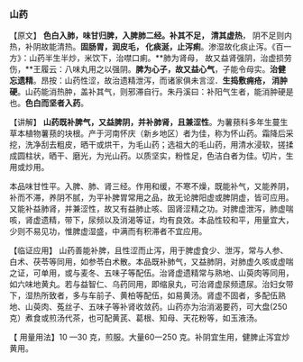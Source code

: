 ### 山药

【原文】 **色白入肺，味甘归脾，入脾肺二经。补其不足， 清其虚热**， 阴不足则内热，补阴故能清热。**固肠胃，润皮毛， 化痰涎，止泻痢**。渗湿故化痰止泻。《百一方》：山药半生半炒，米饮下，治噤口痢。**肺为肾母， 故又益肾强阴，治虚损劳伤，**王履云：八味丸用之以强阴。**脾为心子，故又益心气**，子能令母实。**治健忘遗精**。昂按：山药性涩，故治遗精泄泻，而诸家俱未言涩．**生捣敷痈疮， 消肿硬**。山药能消热肿，盖补其气，则邪滞自行。朱丹溪曰：补阳气生者，能消肿硬是也。**色白而坚者入药**。

【讲解】   **山药既补脾气，又益脾阴，并补肺肾，且兼涩性**。为薯蓣科多年生蔓生草本植物薯蓣的块根。产于河南怀庆（新乡地区）者为佳，称为怀山药。霜降后采挖，洗净刮去粗皮，晒干或烘干，为毛山药；选祖大的毛山药，用清水浸软，搓揉成圆柱状，晒干、磨光，为光山药。以质坚实，粉性足，色洁白者为佳。切片，生用或炒用。

本品味甘性平。入脾、肺、肾三经。作用和缓，不寒不燥，既能补气，又能养阴，补而不滞，养阴不腻，为平补脾胃常用之品，故无论脾阳虚或脾阴虚，皆可应用。又能补益肺肾，并兼涩性，故又有益肺止咳、固肾涩精之功。对脾虚泄泻，肺虚喘咳，肾虚遗精，带下，尿频以及消渴等证，均有良效。本品性较和平，用量宜大，少则不易见功，惟脾虚湿盛，中满而有积滞者不宜应用。

【临证应用】 山药善能补脾，且性涩而止泻，用于脾虚食少、泄泻，常与人参、白术、茯苓等同用，如参苓白术散。本品既补肺气，又益肺阴，对肺虚久咳或虚喘之证，可单用，或与麦冬、五味子等配伍。治肾虚遗精常与熟地、山萸肉等同用，如六味地黄丸。若与益智仁、乌药同用，即缩泉丸，可治肾虚尿频遗尿。治妇女带下，湿热所致者，多与车前子、黄柏等配伍，如易黄汤。肾虚不固者，多配伍熟地、山萸肉、菟丝子、五味子等补肾收敛药。山药亦为治消渴要药，可大盘(250克）煮食或煎汤代茶，也可配黄芪、葛根、知母、天花粉等，如玉液汤。

【 用量用法】10 —30 克，煎服。大量60一250 克。补阴宜生用，健脾止泻宜炒黄用。
